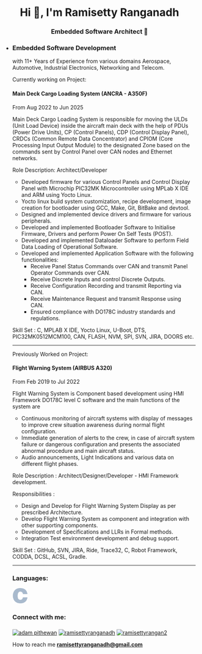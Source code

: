   <h1 align="center">Hi 👋, I'm Ramisetty Ranganadh </h1>
<h3 align="center"> Embedded Software Architect 🌟</h3>

<!-- <p><img align="right" src="https://github.com/ramisettyranganadh/ramisettyranganadh/blob/main/GIT%20PROFILE%20ANIMATION.gif" alt="ramisettyranganadh"></p> -->
<ul>
<li>
<p> <h3>Embedded Software Development </h3> with 11+ Years of Experience from various domains Aerospace, Automotive, Industrial Electronics, Networking and Telecom. 
  
Currently working on Project:
  
<h4> Main Deck Cargo Loading System (ANCRA - A350F) </h4>

From Aug 2022 to Jun 2025

Main Deck Cargo Loading System is responsible for moving the ULDs (Unit Load Device) inside the aircraft main deck with the help of PDUs (Power Drive Units), CP (Control Panels), CDP (Control Display Panel), CRDCs (Common Remote Data Concentrator) and CPIOM (Core Processing Input Output Module) to the designated Zone based on the commands sent by Control Panel over CAN nodes and Ethernet networks.

Role Description: Architect/Developer

- Developed firmware for various Control Panels and Control Display Panel with Microchip PIC32MK Microcontroller using MPLab X IDE and ARM using Yocto Linux.
- Yocto linux build system customization, recipe development, image creation for bootloader using GCC, Make, Git, BitBake and devtool.
- Designed and implemented device drivers and firmware for various peripherals.
- Developed and implemented Bootloader Software to Initialise Firmware, Drivers and perform Power On Self Tests (POST).
- Developed and implemented Dataloader Software to perform Field Data Loading of Operational Software.
- Developed and implemented Application Software with the following functionalities: 
  - Receive Panel Status Commands over CAN and transmit Panel Operator Commands over CAN.
  - Receive Discrete Inputs and control Discrete Outputs.
  - Receive Configuration Recording and transmit Reporting via CAN.
  - Receive Maintenance Request and transmit Response using CAN.
  - Ensured compliance with DO178C industry standards and regulations.

Skill Set : C, MPLAB X IDE, Yocto Linux, U-Boot, DTS, PIC32MK0512MCM100, CAN, FLASH, NVM, SPI, SVN, JIRA, DOORS etc.

-------------------------------------------------------------------------------------------------------------------------------------------------------------------------------------------------------------------

Previously Worked on Project:
<h4> Flight Warning System (AIRBUS A320) </h4>

From Feb 2019 to Jul 2022

Flight Warning System is Component based development using HMI Framework DO178C level C software and the main functions of the system are

- Continuous monitoring of aircraft systems with display of messages to improve crew situation awareness during normal flight configuration.
- Immediate generation of alerts to the crew, in case of aircraft system failure or dangerous configuration and presents the associated abnormal procedure and main aircraft status.
- Audio announcements, Light Indications and various data on different flight phases.

Role Description : 
Architect/Designer/Developer - HMI Framework development.

Responsibilities : 
- Design and Develop for Flight Warning System Display as per prescribed Architecture.
- Develop Flight Warning System as component and integration with other supporting components.
- Development of Specifications and LLRs in Formal methods.
- Integration Test environment development and debug support. 

Skill Set : GitHub, SVN, JIRA, Ride, Trace32, C, Robot Framework, CODDA, DCSL, ACSL, Gradle.

-------------------------------------------------------------------------------------------------------------------------------------------------------------------------------------------------------------------

<h3 align="left">Languages:</h3>
<p align="left">  
  <a href="https://www.cprogramming.com/" target="_blank" rel="noreferrer"> <img src="https://raw.githubusercontent.com/devicons/devicon/master/icons/c/c-original.svg" alt="c" width="40" height="40"> </a> 
</p>

<h3 align="left">Connect with me:</h3>
<p align="left">
  <a href="https://www.linkedin.com/in/ramisettyranganadh/" target="blank"><img align="middle" src="https://raw.githubusercontent.com/rahuldkjain/github-profile-readme-generator/master/src/images/icons/Social/linked-in-alt.svg" alt="adam pithewan" height="30" width="40"></a>
  <a href="https://leetcode.com/u/ramisettyranganadh/" target="blank">
<img align="middle" src="https://raw.githubusercontent.com/rahuldkjain/github-profile-readme-generator/master/src/images/icons/Social/hackerrank.svg" alt="ramisettyranganadh" height="30" width="40"></a>
  <a href="https://www.hackerrank.com/profile/ramisettyrangan2" target="blank">
<img align="middle" src="https://raw.githubusercontent.com/rahuldkjain/github-profile-readme-generator/master/src/images/icons/Social/hackerrank.svg" alt="ramisettyrangan2" height="30" width="40"></a>

<p> How to reach me <strong><a href="mailto:ramisettyranganadh@gmail.com">ramisettyranganadh@gmail.com</a></strong></p>

